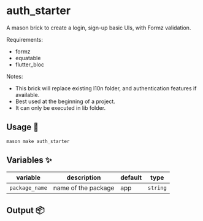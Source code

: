 # auth_starter

A mason brick to create a login, sign-up basic UIs, with Formz validation.

Requirements:
- formz
- equatable
- flutter_bloc

Notes: 
- This brick will replace existing l10n folder, and authentication features if available.
- Best used at the beginning of a project. 
- It can only be executed in lib folder.


## Usage 🚀

```
mason make auth_starter
```

## Variables ✨

| variable       | description               | default | type     |
| -------------- | ------------------------- | ------- | -------- |
| `package_name` | name of the package       | app     | `string` |

## Output 📦
